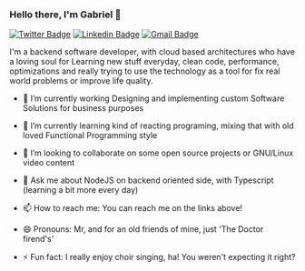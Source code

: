 ### Hello there, I'm Gabriel 👋
[![Twitter Badge](https://img.shields.io/badge/-@Mystogab-1ca0f1?style=flat-square&labelColor=1ca0f1&logo=twitter&logoColor=white&link=https://twitter.com/Mystogab)](https://twitter.com/Mystogab) 
[![Linkedin Badge](https://img.shields.io/badge/-Gabriel_Desimone-blue?style=flat-square&logo=Linkedin&logoColor=white&link=https://www.linkedin.com/in/gabriel-desimone-8850b7b4/)](https://www.linkedin.com/in/gabriel-desimone-8850b7b4/) 
[![Gmail Badge](https://img.shields.io/badge/-gabriel.desimone@mail.com-c14438?style=flat-square&logo=Gmail&logoColor=white&link=mailto:gabriel.desimone@mail.com)](mailto:gabriel.desimone@mail.com)

I'm a backend software developer, with cloud based architectures who have a loving soul for Learning new stuff everyday, clean code, performance, optimizations and really trying to use the technology as a tool for fix real world problems or improve life quality.


- 🔭 I’m currently working Designing and implementing custom Software Solutions for business purposes

- 🌱 I’m currently learning kind of reacting programing, mixing that with old loved Functional Programming style

- 👯 I’m looking to collaborate on some open source projects or GNU/Linux video content

- 💬 Ask me about NodeJS on backend oriented side, with Typescript (learning a bit more every day)

- 📫 How to reach me: You can reach me on the links above!

- 😄 Pronouns: Mr, and for an old friends of mine, just 'The Doctor firend's'

- ⚡ Fun fact: I really enjoy choir singing, ha! You weren't expecting it right?
